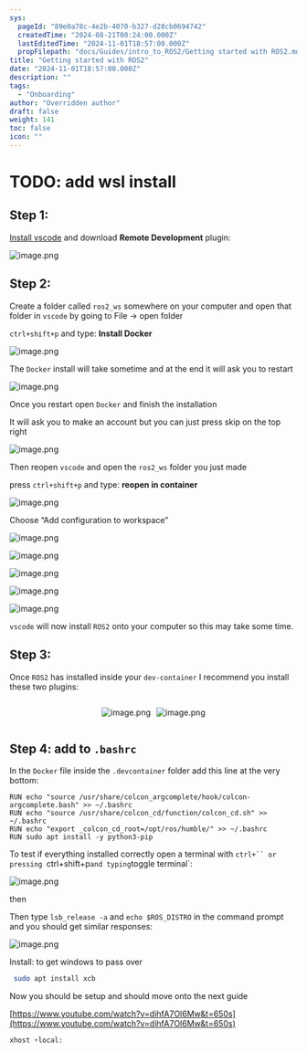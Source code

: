 ```yaml
---
sys:
  pageId: "89e0a78c-4e2b-4070-b327-d28cb0694742"
  createdTime: "2024-08-21T00:24:00.000Z"
  lastEditedTime: "2024-11-01T18:57:00.000Z"
  propFilepath: "docs/Guides/intro_to_ROS2/Getting started with ROS2.md"
title: "Getting started with ROS2"
date: "2024-11-01T18:57:00.000Z"
description: ""
tags:
  - "Onboarding"
author: "Overridden author"
draft: false
weight: 141
toc: false
icon: ""
---
```


# TODO: add wsl install

## Step 1:

[Install vscode](https://code.visualstudio.com/download) and download **Remote Development** plugin:

![image.png](https://prod-files-secure.s3.us-west-2.amazonaws.com/d518164a-d88e-44d1-a4ee-3adb3bd8bce0/efb52993-1881-4a40-b95e-6f020334f022/image.png?X-Amz-Algorithm=AWS4-HMAC-SHA256&X-Amz-Content-Sha256=UNSIGNED-PAYLOAD&X-Amz-Credential=ASIAZI2LB4665GH3GZY6%2F20250417%2Fus-west-2%2Fs3%2Faws4_request&X-Amz-Date=20250417T210747Z&X-Amz-Expires=3600&X-Amz-Security-Token=IQoJb3JpZ2luX2VjEN3%2F%2F%2F%2F%2F%2F%2F%2F%2F%2FwEaCXVzLXdlc3QtMiJHMEUCIHyU1mon%2F8p61QbGWYarOh9tvDuQQX%2B8iTxxw5Gsi1yxAiEAzO3Fkg7wxAzYlUL4beru5cJ4rq6%2BYlvOHws198FhDLMq%2FwMIZhAAGgw2Mzc0MjMxODM4MDUiDFOY1qq3tohwuiDGzyrcA%2BHJVnWNMk7tsTQ9Bq9E%2F1xaRMG%2Fgpdj7jlmBIyAWik3fQW2F8lYNE9dTokWncPK08skNPFaxC3vs2lsFd78aD%2BtBu6VqbANNVQGuTkqI%2FSSrx06E9HyEwUKd7AbOPA2rEN89HUUzTWk4ggG%2BhFp7vSFfOso8BjQU4t7Yji3nOow%2BRf3wQjZbFO1OGoROwp7Efe7cm6OjV42iDH6khM4d7e7Ij8cZEsQixs0cKF1yiZ1qjVqtznSWkIOUq4Jmos8B5ofxLqGDa%2B7Bg%2BCRSzUlEhro%2B7r9ht%2BnWdOYviph1XdJeQvr3vK1BF5tyNpCyVOKQhOtxxcNB1jWfons9SbpROLHpXTjgiqMG4KRM4nc62B4hBNy2J%2Bzp52RXXYSmgYGCC9fDN%2B%2F6Z%2FR%2BXJGJx6k8yBI%2FYMxUOJNtyX2VOZeSEmpGBFTPILKFeH2xyXEdTARx3HJ7DB6fvIMa8letl%2FHgzoQE%2FgPN0qQ2mYhwnSFU4dxdcqqn5dnoQcVoleBrWyZj3mhPJcoyNW%2BcwtwY98CEci7nCLMKpw3xeS6LwiO4OewfyuLJW%2FOLE%2BtH%2FQ5iHjY3Ajiz1fRoOVPESOVMYzI2hqFMqlWDJefyR53a8O%2B%2BM2JOcb4zS0jf9XMCNCMI%2FRhcAGOqUBhZJ0bHL%2B5EzdhXVweG%2BIyfOq%2BJBWNPfhFY8xShKDttfi8DZJ43kAQznnf2HucYiE9nvx5q3cI%2BrfB0zWQkR973zIJsVmLDxS8%2FWnKyV24MqzpxHhIZcSupbntSuz%2BcHrqTanIGcKOVQdl8HZ4uf0smIRl%2Fawb1k1JFD1lXw2iRBykUUIFTNSisuyBsUrny0s9yyyltDtbMIt%2FakySE5Unoil%2Br4%2F&X-Amz-Signature=fafa5a8af145d79657a62a93bef606be39a1380e6cad5ba7bb6b931f26037c82&X-Amz-SignedHeaders=host&x-id=GetObject)

## Step 2:

Create a folder called `ros2_ws` somewhere on your computer and open that folder in `vscode` by going to File → open folder 

`ctrl+shift+p` and type: **Install Docker**

![image.png](https://prod-files-secure.s3.us-west-2.amazonaws.com/d518164a-d88e-44d1-a4ee-3adb3bd8bce0/2269dc0e-1cd5-47ff-bceb-c04ad9b2eab0/image.png?X-Amz-Algorithm=AWS4-HMAC-SHA256&X-Amz-Content-Sha256=UNSIGNED-PAYLOAD&X-Amz-Credential=ASIAZI2LB4665GH3GZY6%2F20250417%2Fus-west-2%2Fs3%2Faws4_request&X-Amz-Date=20250417T210747Z&X-Amz-Expires=3600&X-Amz-Security-Token=IQoJb3JpZ2luX2VjEN3%2F%2F%2F%2F%2F%2F%2F%2F%2F%2FwEaCXVzLXdlc3QtMiJHMEUCIHyU1mon%2F8p61QbGWYarOh9tvDuQQX%2B8iTxxw5Gsi1yxAiEAzO3Fkg7wxAzYlUL4beru5cJ4rq6%2BYlvOHws198FhDLMq%2FwMIZhAAGgw2Mzc0MjMxODM4MDUiDFOY1qq3tohwuiDGzyrcA%2BHJVnWNMk7tsTQ9Bq9E%2F1xaRMG%2Fgpdj7jlmBIyAWik3fQW2F8lYNE9dTokWncPK08skNPFaxC3vs2lsFd78aD%2BtBu6VqbANNVQGuTkqI%2FSSrx06E9HyEwUKd7AbOPA2rEN89HUUzTWk4ggG%2BhFp7vSFfOso8BjQU4t7Yji3nOow%2BRf3wQjZbFO1OGoROwp7Efe7cm6OjV42iDH6khM4d7e7Ij8cZEsQixs0cKF1yiZ1qjVqtznSWkIOUq4Jmos8B5ofxLqGDa%2B7Bg%2BCRSzUlEhro%2B7r9ht%2BnWdOYviph1XdJeQvr3vK1BF5tyNpCyVOKQhOtxxcNB1jWfons9SbpROLHpXTjgiqMG4KRM4nc62B4hBNy2J%2Bzp52RXXYSmgYGCC9fDN%2B%2F6Z%2FR%2BXJGJx6k8yBI%2FYMxUOJNtyX2VOZeSEmpGBFTPILKFeH2xyXEdTARx3HJ7DB6fvIMa8letl%2FHgzoQE%2FgPN0qQ2mYhwnSFU4dxdcqqn5dnoQcVoleBrWyZj3mhPJcoyNW%2BcwtwY98CEci7nCLMKpw3xeS6LwiO4OewfyuLJW%2FOLE%2BtH%2FQ5iHjY3Ajiz1fRoOVPESOVMYzI2hqFMqlWDJefyR53a8O%2B%2BM2JOcb4zS0jf9XMCNCMI%2FRhcAGOqUBhZJ0bHL%2B5EzdhXVweG%2BIyfOq%2BJBWNPfhFY8xShKDttfi8DZJ43kAQznnf2HucYiE9nvx5q3cI%2BrfB0zWQkR973zIJsVmLDxS8%2FWnKyV24MqzpxHhIZcSupbntSuz%2BcHrqTanIGcKOVQdl8HZ4uf0smIRl%2Fawb1k1JFD1lXw2iRBykUUIFTNSisuyBsUrny0s9yyyltDtbMIt%2FakySE5Unoil%2Br4%2F&X-Amz-Signature=e3459903fce259f3f0788a2d41144a19745da6bba6eb0bc54f9b215dd44c5cdc&X-Amz-SignedHeaders=host&x-id=GetObject)

The `Docker` install will take sometime and at the end it will ask you to restart

![image.png](https://prod-files-secure.s3.us-west-2.amazonaws.com/d518164a-d88e-44d1-a4ee-3adb3bd8bce0/ed233f78-be33-4b1f-b89c-9c346c0e961e/image.png?X-Amz-Algorithm=AWS4-HMAC-SHA256&X-Amz-Content-Sha256=UNSIGNED-PAYLOAD&X-Amz-Credential=ASIAZI2LB4665GH3GZY6%2F20250417%2Fus-west-2%2Fs3%2Faws4_request&X-Amz-Date=20250417T210747Z&X-Amz-Expires=3600&X-Amz-Security-Token=IQoJb3JpZ2luX2VjEN3%2F%2F%2F%2F%2F%2F%2F%2F%2F%2FwEaCXVzLXdlc3QtMiJHMEUCIHyU1mon%2F8p61QbGWYarOh9tvDuQQX%2B8iTxxw5Gsi1yxAiEAzO3Fkg7wxAzYlUL4beru5cJ4rq6%2BYlvOHws198FhDLMq%2FwMIZhAAGgw2Mzc0MjMxODM4MDUiDFOY1qq3tohwuiDGzyrcA%2BHJVnWNMk7tsTQ9Bq9E%2F1xaRMG%2Fgpdj7jlmBIyAWik3fQW2F8lYNE9dTokWncPK08skNPFaxC3vs2lsFd78aD%2BtBu6VqbANNVQGuTkqI%2FSSrx06E9HyEwUKd7AbOPA2rEN89HUUzTWk4ggG%2BhFp7vSFfOso8BjQU4t7Yji3nOow%2BRf3wQjZbFO1OGoROwp7Efe7cm6OjV42iDH6khM4d7e7Ij8cZEsQixs0cKF1yiZ1qjVqtznSWkIOUq4Jmos8B5ofxLqGDa%2B7Bg%2BCRSzUlEhro%2B7r9ht%2BnWdOYviph1XdJeQvr3vK1BF5tyNpCyVOKQhOtxxcNB1jWfons9SbpROLHpXTjgiqMG4KRM4nc62B4hBNy2J%2Bzp52RXXYSmgYGCC9fDN%2B%2F6Z%2FR%2BXJGJx6k8yBI%2FYMxUOJNtyX2VOZeSEmpGBFTPILKFeH2xyXEdTARx3HJ7DB6fvIMa8letl%2FHgzoQE%2FgPN0qQ2mYhwnSFU4dxdcqqn5dnoQcVoleBrWyZj3mhPJcoyNW%2BcwtwY98CEci7nCLMKpw3xeS6LwiO4OewfyuLJW%2FOLE%2BtH%2FQ5iHjY3Ajiz1fRoOVPESOVMYzI2hqFMqlWDJefyR53a8O%2B%2BM2JOcb4zS0jf9XMCNCMI%2FRhcAGOqUBhZJ0bHL%2B5EzdhXVweG%2BIyfOq%2BJBWNPfhFY8xShKDttfi8DZJ43kAQznnf2HucYiE9nvx5q3cI%2BrfB0zWQkR973zIJsVmLDxS8%2FWnKyV24MqzpxHhIZcSupbntSuz%2BcHrqTanIGcKOVQdl8HZ4uf0smIRl%2Fawb1k1JFD1lXw2iRBykUUIFTNSisuyBsUrny0s9yyyltDtbMIt%2FakySE5Unoil%2Br4%2F&X-Amz-Signature=b53c637947d0f2300a48a7fcefdb66b92df5227528662b1f9ac87ed5d2df610a&X-Amz-SignedHeaders=host&x-id=GetObject)

Once you restart open `Docker` and finish the installation

It will ask you to make an account but you can just press skip on the top right

![image.png](https://prod-files-secure.s3.us-west-2.amazonaws.com/d518164a-d88e-44d1-a4ee-3adb3bd8bce0/21010ad9-1659-4fd9-9f59-9932a09b2a3d/image.png?X-Amz-Algorithm=AWS4-HMAC-SHA256&X-Amz-Content-Sha256=UNSIGNED-PAYLOAD&X-Amz-Credential=ASIAZI2LB4665GH3GZY6%2F20250417%2Fus-west-2%2Fs3%2Faws4_request&X-Amz-Date=20250417T210747Z&X-Amz-Expires=3600&X-Amz-Security-Token=IQoJb3JpZ2luX2VjEN3%2F%2F%2F%2F%2F%2F%2F%2F%2F%2FwEaCXVzLXdlc3QtMiJHMEUCIHyU1mon%2F8p61QbGWYarOh9tvDuQQX%2B8iTxxw5Gsi1yxAiEAzO3Fkg7wxAzYlUL4beru5cJ4rq6%2BYlvOHws198FhDLMq%2FwMIZhAAGgw2Mzc0MjMxODM4MDUiDFOY1qq3tohwuiDGzyrcA%2BHJVnWNMk7tsTQ9Bq9E%2F1xaRMG%2Fgpdj7jlmBIyAWik3fQW2F8lYNE9dTokWncPK08skNPFaxC3vs2lsFd78aD%2BtBu6VqbANNVQGuTkqI%2FSSrx06E9HyEwUKd7AbOPA2rEN89HUUzTWk4ggG%2BhFp7vSFfOso8BjQU4t7Yji3nOow%2BRf3wQjZbFO1OGoROwp7Efe7cm6OjV42iDH6khM4d7e7Ij8cZEsQixs0cKF1yiZ1qjVqtznSWkIOUq4Jmos8B5ofxLqGDa%2B7Bg%2BCRSzUlEhro%2B7r9ht%2BnWdOYviph1XdJeQvr3vK1BF5tyNpCyVOKQhOtxxcNB1jWfons9SbpROLHpXTjgiqMG4KRM4nc62B4hBNy2J%2Bzp52RXXYSmgYGCC9fDN%2B%2F6Z%2FR%2BXJGJx6k8yBI%2FYMxUOJNtyX2VOZeSEmpGBFTPILKFeH2xyXEdTARx3HJ7DB6fvIMa8letl%2FHgzoQE%2FgPN0qQ2mYhwnSFU4dxdcqqn5dnoQcVoleBrWyZj3mhPJcoyNW%2BcwtwY98CEci7nCLMKpw3xeS6LwiO4OewfyuLJW%2FOLE%2BtH%2FQ5iHjY3Ajiz1fRoOVPESOVMYzI2hqFMqlWDJefyR53a8O%2B%2BM2JOcb4zS0jf9XMCNCMI%2FRhcAGOqUBhZJ0bHL%2B5EzdhXVweG%2BIyfOq%2BJBWNPfhFY8xShKDttfi8DZJ43kAQznnf2HucYiE9nvx5q3cI%2BrfB0zWQkR973zIJsVmLDxS8%2FWnKyV24MqzpxHhIZcSupbntSuz%2BcHrqTanIGcKOVQdl8HZ4uf0smIRl%2Fawb1k1JFD1lXw2iRBykUUIFTNSisuyBsUrny0s9yyyltDtbMIt%2FakySE5Unoil%2Br4%2F&X-Amz-Signature=d894e765bed0b904c67618a21007eda90ee36c7d35f90d3e40069d845d40ef5f&X-Amz-SignedHeaders=host&x-id=GetObject)

Then reopen `vscode` and open the `ros2_ws` folder you just made

press `ctrl+shift+p` and type: **reopen in container**

![image.png](https://prod-files-secure.s3.us-west-2.amazonaws.com/d518164a-d88e-44d1-a4ee-3adb3bd8bce0/4e93b8c2-41ad-488c-8095-c74205196118/image.png?X-Amz-Algorithm=AWS4-HMAC-SHA256&X-Amz-Content-Sha256=UNSIGNED-PAYLOAD&X-Amz-Credential=ASIAZI2LB4665GH3GZY6%2F20250417%2Fus-west-2%2Fs3%2Faws4_request&X-Amz-Date=20250417T210747Z&X-Amz-Expires=3600&X-Amz-Security-Token=IQoJb3JpZ2luX2VjEN3%2F%2F%2F%2F%2F%2F%2F%2F%2F%2FwEaCXVzLXdlc3QtMiJHMEUCIHyU1mon%2F8p61QbGWYarOh9tvDuQQX%2B8iTxxw5Gsi1yxAiEAzO3Fkg7wxAzYlUL4beru5cJ4rq6%2BYlvOHws198FhDLMq%2FwMIZhAAGgw2Mzc0MjMxODM4MDUiDFOY1qq3tohwuiDGzyrcA%2BHJVnWNMk7tsTQ9Bq9E%2F1xaRMG%2Fgpdj7jlmBIyAWik3fQW2F8lYNE9dTokWncPK08skNPFaxC3vs2lsFd78aD%2BtBu6VqbANNVQGuTkqI%2FSSrx06E9HyEwUKd7AbOPA2rEN89HUUzTWk4ggG%2BhFp7vSFfOso8BjQU4t7Yji3nOow%2BRf3wQjZbFO1OGoROwp7Efe7cm6OjV42iDH6khM4d7e7Ij8cZEsQixs0cKF1yiZ1qjVqtznSWkIOUq4Jmos8B5ofxLqGDa%2B7Bg%2BCRSzUlEhro%2B7r9ht%2BnWdOYviph1XdJeQvr3vK1BF5tyNpCyVOKQhOtxxcNB1jWfons9SbpROLHpXTjgiqMG4KRM4nc62B4hBNy2J%2Bzp52RXXYSmgYGCC9fDN%2B%2F6Z%2FR%2BXJGJx6k8yBI%2FYMxUOJNtyX2VOZeSEmpGBFTPILKFeH2xyXEdTARx3HJ7DB6fvIMa8letl%2FHgzoQE%2FgPN0qQ2mYhwnSFU4dxdcqqn5dnoQcVoleBrWyZj3mhPJcoyNW%2BcwtwY98CEci7nCLMKpw3xeS6LwiO4OewfyuLJW%2FOLE%2BtH%2FQ5iHjY3Ajiz1fRoOVPESOVMYzI2hqFMqlWDJefyR53a8O%2B%2BM2JOcb4zS0jf9XMCNCMI%2FRhcAGOqUBhZJ0bHL%2B5EzdhXVweG%2BIyfOq%2BJBWNPfhFY8xShKDttfi8DZJ43kAQznnf2HucYiE9nvx5q3cI%2BrfB0zWQkR973zIJsVmLDxS8%2FWnKyV24MqzpxHhIZcSupbntSuz%2BcHrqTanIGcKOVQdl8HZ4uf0smIRl%2Fawb1k1JFD1lXw2iRBykUUIFTNSisuyBsUrny0s9yyyltDtbMIt%2FakySE5Unoil%2Br4%2F&X-Amz-Signature=3054ddf96df9bc0ae7baa67545b02cb2da20f53e92865ea63e02557cd7d0100f&X-Amz-SignedHeaders=host&x-id=GetObject)

Choose “Add configuration to workspace”

![image.png](https://prod-files-secure.s3.us-west-2.amazonaws.com/d518164a-d88e-44d1-a4ee-3adb3bd8bce0/9560b282-5060-4989-ba37-97e7b2c22476/image.png?X-Amz-Algorithm=AWS4-HMAC-SHA256&X-Amz-Content-Sha256=UNSIGNED-PAYLOAD&X-Amz-Credential=ASIAZI2LB4665GH3GZY6%2F20250417%2Fus-west-2%2Fs3%2Faws4_request&X-Amz-Date=20250417T210747Z&X-Amz-Expires=3600&X-Amz-Security-Token=IQoJb3JpZ2luX2VjEN3%2F%2F%2F%2F%2F%2F%2F%2F%2F%2FwEaCXVzLXdlc3QtMiJHMEUCIHyU1mon%2F8p61QbGWYarOh9tvDuQQX%2B8iTxxw5Gsi1yxAiEAzO3Fkg7wxAzYlUL4beru5cJ4rq6%2BYlvOHws198FhDLMq%2FwMIZhAAGgw2Mzc0MjMxODM4MDUiDFOY1qq3tohwuiDGzyrcA%2BHJVnWNMk7tsTQ9Bq9E%2F1xaRMG%2Fgpdj7jlmBIyAWik3fQW2F8lYNE9dTokWncPK08skNPFaxC3vs2lsFd78aD%2BtBu6VqbANNVQGuTkqI%2FSSrx06E9HyEwUKd7AbOPA2rEN89HUUzTWk4ggG%2BhFp7vSFfOso8BjQU4t7Yji3nOow%2BRf3wQjZbFO1OGoROwp7Efe7cm6OjV42iDH6khM4d7e7Ij8cZEsQixs0cKF1yiZ1qjVqtznSWkIOUq4Jmos8B5ofxLqGDa%2B7Bg%2BCRSzUlEhro%2B7r9ht%2BnWdOYviph1XdJeQvr3vK1BF5tyNpCyVOKQhOtxxcNB1jWfons9SbpROLHpXTjgiqMG4KRM4nc62B4hBNy2J%2Bzp52RXXYSmgYGCC9fDN%2B%2F6Z%2FR%2BXJGJx6k8yBI%2FYMxUOJNtyX2VOZeSEmpGBFTPILKFeH2xyXEdTARx3HJ7DB6fvIMa8letl%2FHgzoQE%2FgPN0qQ2mYhwnSFU4dxdcqqn5dnoQcVoleBrWyZj3mhPJcoyNW%2BcwtwY98CEci7nCLMKpw3xeS6LwiO4OewfyuLJW%2FOLE%2BtH%2FQ5iHjY3Ajiz1fRoOVPESOVMYzI2hqFMqlWDJefyR53a8O%2B%2BM2JOcb4zS0jf9XMCNCMI%2FRhcAGOqUBhZJ0bHL%2B5EzdhXVweG%2BIyfOq%2BJBWNPfhFY8xShKDttfi8DZJ43kAQznnf2HucYiE9nvx5q3cI%2BrfB0zWQkR973zIJsVmLDxS8%2FWnKyV24MqzpxHhIZcSupbntSuz%2BcHrqTanIGcKOVQdl8HZ4uf0smIRl%2Fawb1k1JFD1lXw2iRBykUUIFTNSisuyBsUrny0s9yyyltDtbMIt%2FakySE5Unoil%2Br4%2F&X-Amz-Signature=31f0be062583be17a39df630525008e998390cff2cfce870baefa11d7fcfca45&X-Amz-SignedHeaders=host&x-id=GetObject)

![image.png](https://prod-files-secure.s3.us-west-2.amazonaws.com/d518164a-d88e-44d1-a4ee-3adb3bd8bce0/2ee63f81-886b-48e8-a553-dc6e5eac99e4/image.png?X-Amz-Algorithm=AWS4-HMAC-SHA256&X-Amz-Content-Sha256=UNSIGNED-PAYLOAD&X-Amz-Credential=ASIAZI2LB4665GH3GZY6%2F20250417%2Fus-west-2%2Fs3%2Faws4_request&X-Amz-Date=20250417T210747Z&X-Amz-Expires=3600&X-Amz-Security-Token=IQoJb3JpZ2luX2VjEN3%2F%2F%2F%2F%2F%2F%2F%2F%2F%2FwEaCXVzLXdlc3QtMiJHMEUCIHyU1mon%2F8p61QbGWYarOh9tvDuQQX%2B8iTxxw5Gsi1yxAiEAzO3Fkg7wxAzYlUL4beru5cJ4rq6%2BYlvOHws198FhDLMq%2FwMIZhAAGgw2Mzc0MjMxODM4MDUiDFOY1qq3tohwuiDGzyrcA%2BHJVnWNMk7tsTQ9Bq9E%2F1xaRMG%2Fgpdj7jlmBIyAWik3fQW2F8lYNE9dTokWncPK08skNPFaxC3vs2lsFd78aD%2BtBu6VqbANNVQGuTkqI%2FSSrx06E9HyEwUKd7AbOPA2rEN89HUUzTWk4ggG%2BhFp7vSFfOso8BjQU4t7Yji3nOow%2BRf3wQjZbFO1OGoROwp7Efe7cm6OjV42iDH6khM4d7e7Ij8cZEsQixs0cKF1yiZ1qjVqtznSWkIOUq4Jmos8B5ofxLqGDa%2B7Bg%2BCRSzUlEhro%2B7r9ht%2BnWdOYviph1XdJeQvr3vK1BF5tyNpCyVOKQhOtxxcNB1jWfons9SbpROLHpXTjgiqMG4KRM4nc62B4hBNy2J%2Bzp52RXXYSmgYGCC9fDN%2B%2F6Z%2FR%2BXJGJx6k8yBI%2FYMxUOJNtyX2VOZeSEmpGBFTPILKFeH2xyXEdTARx3HJ7DB6fvIMa8letl%2FHgzoQE%2FgPN0qQ2mYhwnSFU4dxdcqqn5dnoQcVoleBrWyZj3mhPJcoyNW%2BcwtwY98CEci7nCLMKpw3xeS6LwiO4OewfyuLJW%2FOLE%2BtH%2FQ5iHjY3Ajiz1fRoOVPESOVMYzI2hqFMqlWDJefyR53a8O%2B%2BM2JOcb4zS0jf9XMCNCMI%2FRhcAGOqUBhZJ0bHL%2B5EzdhXVweG%2BIyfOq%2BJBWNPfhFY8xShKDttfi8DZJ43kAQznnf2HucYiE9nvx5q3cI%2BrfB0zWQkR973zIJsVmLDxS8%2FWnKyV24MqzpxHhIZcSupbntSuz%2BcHrqTanIGcKOVQdl8HZ4uf0smIRl%2Fawb1k1JFD1lXw2iRBykUUIFTNSisuyBsUrny0s9yyyltDtbMIt%2FakySE5Unoil%2Br4%2F&X-Amz-Signature=a6f32fd5d9416cf6250715a18381edd3b6f4235ad8ff790c180f15eddc52936b&X-Amz-SignedHeaders=host&x-id=GetObject)

![image.png](https://prod-files-secure.s3.us-west-2.amazonaws.com/d518164a-d88e-44d1-a4ee-3adb3bd8bce0/ae1580b2-b048-407e-aed9-b584224a7a04/image.png?X-Amz-Algorithm=AWS4-HMAC-SHA256&X-Amz-Content-Sha256=UNSIGNED-PAYLOAD&X-Amz-Credential=ASIAZI2LB4665GH3GZY6%2F20250417%2Fus-west-2%2Fs3%2Faws4_request&X-Amz-Date=20250417T210747Z&X-Amz-Expires=3600&X-Amz-Security-Token=IQoJb3JpZ2luX2VjEN3%2F%2F%2F%2F%2F%2F%2F%2F%2F%2FwEaCXVzLXdlc3QtMiJHMEUCIHyU1mon%2F8p61QbGWYarOh9tvDuQQX%2B8iTxxw5Gsi1yxAiEAzO3Fkg7wxAzYlUL4beru5cJ4rq6%2BYlvOHws198FhDLMq%2FwMIZhAAGgw2Mzc0MjMxODM4MDUiDFOY1qq3tohwuiDGzyrcA%2BHJVnWNMk7tsTQ9Bq9E%2F1xaRMG%2Fgpdj7jlmBIyAWik3fQW2F8lYNE9dTokWncPK08skNPFaxC3vs2lsFd78aD%2BtBu6VqbANNVQGuTkqI%2FSSrx06E9HyEwUKd7AbOPA2rEN89HUUzTWk4ggG%2BhFp7vSFfOso8BjQU4t7Yji3nOow%2BRf3wQjZbFO1OGoROwp7Efe7cm6OjV42iDH6khM4d7e7Ij8cZEsQixs0cKF1yiZ1qjVqtznSWkIOUq4Jmos8B5ofxLqGDa%2B7Bg%2BCRSzUlEhro%2B7r9ht%2BnWdOYviph1XdJeQvr3vK1BF5tyNpCyVOKQhOtxxcNB1jWfons9SbpROLHpXTjgiqMG4KRM4nc62B4hBNy2J%2Bzp52RXXYSmgYGCC9fDN%2B%2F6Z%2FR%2BXJGJx6k8yBI%2FYMxUOJNtyX2VOZeSEmpGBFTPILKFeH2xyXEdTARx3HJ7DB6fvIMa8letl%2FHgzoQE%2FgPN0qQ2mYhwnSFU4dxdcqqn5dnoQcVoleBrWyZj3mhPJcoyNW%2BcwtwY98CEci7nCLMKpw3xeS6LwiO4OewfyuLJW%2FOLE%2BtH%2FQ5iHjY3Ajiz1fRoOVPESOVMYzI2hqFMqlWDJefyR53a8O%2B%2BM2JOcb4zS0jf9XMCNCMI%2FRhcAGOqUBhZJ0bHL%2B5EzdhXVweG%2BIyfOq%2BJBWNPfhFY8xShKDttfi8DZJ43kAQznnf2HucYiE9nvx5q3cI%2BrfB0zWQkR973zIJsVmLDxS8%2FWnKyV24MqzpxHhIZcSupbntSuz%2BcHrqTanIGcKOVQdl8HZ4uf0smIRl%2Fawb1k1JFD1lXw2iRBykUUIFTNSisuyBsUrny0s9yyyltDtbMIt%2FakySE5Unoil%2Br4%2F&X-Amz-Signature=c76c0bbbce723f25ffc8506934c70bde9e2a26e3af2002d7733301f144b672b8&X-Amz-SignedHeaders=host&x-id=GetObject)

![image.png](https://prod-files-secure.s3.us-west-2.amazonaws.com/d518164a-d88e-44d1-a4ee-3adb3bd8bce0/53255b28-f75e-430f-b9e3-c0ac8577e42b/image.png?X-Amz-Algorithm=AWS4-HMAC-SHA256&X-Amz-Content-Sha256=UNSIGNED-PAYLOAD&X-Amz-Credential=ASIAZI2LB4665GH3GZY6%2F20250417%2Fus-west-2%2Fs3%2Faws4_request&X-Amz-Date=20250417T210747Z&X-Amz-Expires=3600&X-Amz-Security-Token=IQoJb3JpZ2luX2VjEN3%2F%2F%2F%2F%2F%2F%2F%2F%2F%2FwEaCXVzLXdlc3QtMiJHMEUCIHyU1mon%2F8p61QbGWYarOh9tvDuQQX%2B8iTxxw5Gsi1yxAiEAzO3Fkg7wxAzYlUL4beru5cJ4rq6%2BYlvOHws198FhDLMq%2FwMIZhAAGgw2Mzc0MjMxODM4MDUiDFOY1qq3tohwuiDGzyrcA%2BHJVnWNMk7tsTQ9Bq9E%2F1xaRMG%2Fgpdj7jlmBIyAWik3fQW2F8lYNE9dTokWncPK08skNPFaxC3vs2lsFd78aD%2BtBu6VqbANNVQGuTkqI%2FSSrx06E9HyEwUKd7AbOPA2rEN89HUUzTWk4ggG%2BhFp7vSFfOso8BjQU4t7Yji3nOow%2BRf3wQjZbFO1OGoROwp7Efe7cm6OjV42iDH6khM4d7e7Ij8cZEsQixs0cKF1yiZ1qjVqtznSWkIOUq4Jmos8B5ofxLqGDa%2B7Bg%2BCRSzUlEhro%2B7r9ht%2BnWdOYviph1XdJeQvr3vK1BF5tyNpCyVOKQhOtxxcNB1jWfons9SbpROLHpXTjgiqMG4KRM4nc62B4hBNy2J%2Bzp52RXXYSmgYGCC9fDN%2B%2F6Z%2FR%2BXJGJx6k8yBI%2FYMxUOJNtyX2VOZeSEmpGBFTPILKFeH2xyXEdTARx3HJ7DB6fvIMa8letl%2FHgzoQE%2FgPN0qQ2mYhwnSFU4dxdcqqn5dnoQcVoleBrWyZj3mhPJcoyNW%2BcwtwY98CEci7nCLMKpw3xeS6LwiO4OewfyuLJW%2FOLE%2BtH%2FQ5iHjY3Ajiz1fRoOVPESOVMYzI2hqFMqlWDJefyR53a8O%2B%2BM2JOcb4zS0jf9XMCNCMI%2FRhcAGOqUBhZJ0bHL%2B5EzdhXVweG%2BIyfOq%2BJBWNPfhFY8xShKDttfi8DZJ43kAQznnf2HucYiE9nvx5q3cI%2BrfB0zWQkR973zIJsVmLDxS8%2FWnKyV24MqzpxHhIZcSupbntSuz%2BcHrqTanIGcKOVQdl8HZ4uf0smIRl%2Fawb1k1JFD1lXw2iRBykUUIFTNSisuyBsUrny0s9yyyltDtbMIt%2FakySE5Unoil%2Br4%2F&X-Amz-Signature=0e46d0154c8e01e1fc62f48b314ad36f006233f6bf953252c9cca6dcef33f20a&X-Amz-SignedHeaders=host&x-id=GetObject)

![image.png](https://prod-files-secure.s3.us-west-2.amazonaws.com/d518164a-d88e-44d1-a4ee-3adb3bd8bce0/7c562767-5af9-4ffb-97d1-327bcdf4ee00/image.png?X-Amz-Algorithm=AWS4-HMAC-SHA256&X-Amz-Content-Sha256=UNSIGNED-PAYLOAD&X-Amz-Credential=ASIAZI2LB4665GH3GZY6%2F20250417%2Fus-west-2%2Fs3%2Faws4_request&X-Amz-Date=20250417T210747Z&X-Amz-Expires=3600&X-Amz-Security-Token=IQoJb3JpZ2luX2VjEN3%2F%2F%2F%2F%2F%2F%2F%2F%2F%2FwEaCXVzLXdlc3QtMiJHMEUCIHyU1mon%2F8p61QbGWYarOh9tvDuQQX%2B8iTxxw5Gsi1yxAiEAzO3Fkg7wxAzYlUL4beru5cJ4rq6%2BYlvOHws198FhDLMq%2FwMIZhAAGgw2Mzc0MjMxODM4MDUiDFOY1qq3tohwuiDGzyrcA%2BHJVnWNMk7tsTQ9Bq9E%2F1xaRMG%2Fgpdj7jlmBIyAWik3fQW2F8lYNE9dTokWncPK08skNPFaxC3vs2lsFd78aD%2BtBu6VqbANNVQGuTkqI%2FSSrx06E9HyEwUKd7AbOPA2rEN89HUUzTWk4ggG%2BhFp7vSFfOso8BjQU4t7Yji3nOow%2BRf3wQjZbFO1OGoROwp7Efe7cm6OjV42iDH6khM4d7e7Ij8cZEsQixs0cKF1yiZ1qjVqtznSWkIOUq4Jmos8B5ofxLqGDa%2B7Bg%2BCRSzUlEhro%2B7r9ht%2BnWdOYviph1XdJeQvr3vK1BF5tyNpCyVOKQhOtxxcNB1jWfons9SbpROLHpXTjgiqMG4KRM4nc62B4hBNy2J%2Bzp52RXXYSmgYGCC9fDN%2B%2F6Z%2FR%2BXJGJx6k8yBI%2FYMxUOJNtyX2VOZeSEmpGBFTPILKFeH2xyXEdTARx3HJ7DB6fvIMa8letl%2FHgzoQE%2FgPN0qQ2mYhwnSFU4dxdcqqn5dnoQcVoleBrWyZj3mhPJcoyNW%2BcwtwY98CEci7nCLMKpw3xeS6LwiO4OewfyuLJW%2FOLE%2BtH%2FQ5iHjY3Ajiz1fRoOVPESOVMYzI2hqFMqlWDJefyR53a8O%2B%2BM2JOcb4zS0jf9XMCNCMI%2FRhcAGOqUBhZJ0bHL%2B5EzdhXVweG%2BIyfOq%2BJBWNPfhFY8xShKDttfi8DZJ43kAQznnf2HucYiE9nvx5q3cI%2BrfB0zWQkR973zIJsVmLDxS8%2FWnKyV24MqzpxHhIZcSupbntSuz%2BcHrqTanIGcKOVQdl8HZ4uf0smIRl%2Fawb1k1JFD1lXw2iRBykUUIFTNSisuyBsUrny0s9yyyltDtbMIt%2FakySE5Unoil%2Br4%2F&X-Amz-Signature=13ae503bd0a788d97b3095069cbb9054a1a7f13a4a236f47b0c9032e140b7062&X-Amz-SignedHeaders=host&x-id=GetObject)

`vscode` will now install `ROS2` onto your computer so this may take some time.

## Step 3:

Once `ROS2` has installed inside your `dev-container` I recommend you install these two plugins:

<div style="display: flex;flex-direction: row; column-gap:10px; max-width: 630px;justify-content: center;">
<div>

![image.png](https://prod-files-secure.s3.us-west-2.amazonaws.com/d518164a-d88e-44d1-a4ee-3adb3bd8bce0/3fc3d550-5a54-4ba1-ba6b-faa01cdb7369/image.png?X-Amz-Algorithm=AWS4-HMAC-SHA256&X-Amz-Content-Sha256=UNSIGNED-PAYLOAD&X-Amz-Credential=ASIAZI2LB466UYXO4ZQM%2F20250417%2Fus-west-2%2Fs3%2Faws4_request&X-Amz-Date=20250417T210752Z&X-Amz-Expires=3600&X-Amz-Security-Token=IQoJb3JpZ2luX2VjEN3%2F%2F%2F%2F%2F%2F%2F%2F%2F%2FwEaCXVzLXdlc3QtMiJGMEQCIGN4VJN2EGbsAN%2FMDUeZUDwjzTNwx%2FuBwx7eqOVyB7fEAiAeoSTFYwjDkaLlO5%2BhgbgYYHpiOeyWjn%2FVF5wxGClOjyr%2FAwhmEAAaDDYzNzQyMzE4MzgwNSIM1Tzy97dXVIVdTmWQKtwD69oWe2akNUxUTi%2FT4DtmCNT4QCiciMRJqB7p183Rd0dYs9SOs3i6cHi66N4Ji0hsmk1%2BXu88Nhk5mVLi9kF7yF%2BM7wDu25%2Fu4ST5C56TZKQPG1U%2BNy7Nfzki2i4kNMiNHGrlxpkF1QpfsG3rBFv4lgesU96CyIviotuehwFLwjWi4DbLD6qpRC%2FnI%2BYUszxN0dE4qGGMmcHi%2F7Rg9VTOHPieJ%2Bif1jFh3mk06eSVyavOa2NB6y9hre2M%2FBc1MBeQ9sMklI9IOhi3DDa6BGWpEGU611lREin0CCOlq1C3WcjXjZhrXBysP2c7Ve2r6KbLde%2BEg9vcDw4IT%2Ffp5QST70GDLuAnwMOALqjazmBl7rnGU%2BX%2F4YeIygJPhQ4T75b79N7BDZdlNWr5LNhQjrYXyX%2BM3COxQHgyxd7xij06gfdVUExEtblwZhp1YXMUhPjauG83LZUCHgJjpfiAkpdsmTrBujCGPmBUJflTex6F1nCVLKyJisa7L75of8FZcsmGF164EL1MJ2iS3vIHcWnfJyUPq2796tVotrIWPhz1LuVY7p1CsMZxSEEu4W6lAkc35FETfg5WptiJ5tZaIoTYahmGhGwY34OJoDxkkrrX%2FRHkQWNG7zVFtDjxKK0w%2B9CFwAY6pgG6%2F3sH%2BSjXFUaC1AROpGVAKMiSswwIwn9%2BIsNyH6QyHOu54XBQ5TolvxMvJZUkv%2BNAsxZ4YxaNARPZ0zGAqNq5LTIHm%2BVd7wMCyWBp0IN984o1M098XQ98o9n6kxy6jDBEPuaneE39i6mFLTV3MNRIElndaYqI6lC6hCH9AMwncXHKEK4OgHuODqLx6futO1jBJZDsYTKRFS%2BO6QkQDI35O6G0JwLt&X-Amz-Signature=062bdbf3779cc31ff5c3951d7efe5c13ef0d3f00ebc7a0249257c776131e0703&X-Amz-SignedHeaders=host&x-id=GetObject)

</div>
<div>

![image.png](https://prod-files-secure.s3.us-west-2.amazonaws.com/d518164a-d88e-44d1-a4ee-3adb3bd8bce0/d994cc66-13c2-4093-a5a3-f84cf4601a82/image.png?X-Amz-Algorithm=AWS4-HMAC-SHA256&X-Amz-Content-Sha256=UNSIGNED-PAYLOAD&X-Amz-Credential=ASIAZI2LB466YHT3KY6X%2F20250417%2Fus-west-2%2Fs3%2Faws4_request&X-Amz-Date=20250417T210753Z&X-Amz-Expires=3600&X-Amz-Security-Token=IQoJb3JpZ2luX2VjEN3%2F%2F%2F%2F%2F%2F%2F%2F%2F%2FwEaCXVzLXdlc3QtMiJIMEYCIQDNbziY8qI9wxZXCnYbUBrBM5kBZS80bNRB%2Fv2AT6KgnQIhAJBV%2BaPo5Npc4BK41%2BPNpiKlzGUdOQbYjJuyxJp1UY8GKv8DCGYQABoMNjM3NDIzMTgzODA1Igw%2BR4YnWyEkbNUd6dwq3AMS3AQmjSP2S1gxGLFywhfzaQu9hP3xCr57FR6kSlOytZ9n0YU06jRebZPC5BrqlRKKCr0AHNFPOK17BF5mwrxBAl139WQV1aiJvJSEb0nUr9g3jsBpqAFeus8%2FURqx0wIpKiDM%2FYFPC3CR0p9sfVeahQdibfULfsNvYpD4lzkY0po5DelUSfvBT6QicZUayX4%2BvDMD%2F17a2DKoSwzG4ZXSF4DXjVuNeL0obP7h6OBiNCCzu0UEjQs6qGCx71n%2BIYzPtO54hkT6%2BHD4wUPLZSgSVUhmIpdfwzq%2Fz6h4ulgsmDomz19eGxoLbTRtGsJohew28Ribc%2FiU2dDRS9xAkvd9bVXgyqTjx8R0iCLtYmOEbQONAWyK4l6LfhaEWaAnoaUsWw5DYEEC964nFTKh7oMOe4fvLhwQpRKCB0DIT68D1ckqqYUao1QLCtS9AqzTtj0teJc1dghqeVN61K%2BjbSiybxrI%2F3D8Mdel0sfrAjUP4aQm0B8w22qxLCXy2QISakVG07BRWWu0pYX2dmAjd%2BTtxZ4TZ5avDcDRCmrzqY5FsJ%2Fu0HmexND6I1xda5yOQOoEAo1vPrF%2BzMhta7Gb4uksZxlTIMCDBuJ2hS2GVxlycc3v%2F5hXhUUCy9BtkTD70IXABjqkAZWchPzXhkrDnoC2rCB%2FqtZRoa%2FaPQeGC%2Bm6%2FxMGksoIC%2FwCiRj%2Fb0nJl8JZhiraJGR14fNaqsUHLNcBlkjygNf76AD2o4jWx7xXuhz1E2h%2FZXq7KlpFGaNnd%2BeVTrzqEs0RRv9FJKI56N1rO3liHO6SLE9YQKsCRZ3V4KtS1oetzO0vIxyZLcIL6Ui%2BOW8HEPrh5d%2BZQJy%2BwBgHEVtQpJoOgf6j&X-Amz-Signature=0c0699d97229cb89386da8fbbc076696bb0a3b532d91f7b1097980837f45b846&X-Amz-SignedHeaders=host&x-id=GetObject)

</div>
</div>

## Step 4: add to `.bashrc`

In the `Docker` file inside the `.devcontainer` folder add this line at the very bottom: 

```docker
RUN echo "source /usr/share/colcon_argcomplete/hook/colcon-argcomplete.bash" >> ~/.bashrc
RUN echo "source /usr/share/colcon_cd/function/colcon_cd.sh" >> ~/.bashrc
RUN echo "export _colcon_cd_root=/opt/ros/humble/" >> ~/.bashrc
RUN sudo apt install -y python3-pip 
```

To test if everything installed correctly open a terminal with `ctrl+`` or pressing `ctrl+shift+p` and typing `toggle terminal`:

![image.png](https://prod-files-secure.s3.us-west-2.amazonaws.com/d518164a-d88e-44d1-a4ee-3adb3bd8bce0/6a4943d8-b04e-4c02-9a58-775f3384d1a5/image.png?X-Amz-Algorithm=AWS4-HMAC-SHA256&X-Amz-Content-Sha256=UNSIGNED-PAYLOAD&X-Amz-Credential=ASIAZI2LB4665GH3GZY6%2F20250417%2Fus-west-2%2Fs3%2Faws4_request&X-Amz-Date=20250417T210747Z&X-Amz-Expires=3600&X-Amz-Security-Token=IQoJb3JpZ2luX2VjEN3%2F%2F%2F%2F%2F%2F%2F%2F%2F%2FwEaCXVzLXdlc3QtMiJHMEUCIHyU1mon%2F8p61QbGWYarOh9tvDuQQX%2B8iTxxw5Gsi1yxAiEAzO3Fkg7wxAzYlUL4beru5cJ4rq6%2BYlvOHws198FhDLMq%2FwMIZhAAGgw2Mzc0MjMxODM4MDUiDFOY1qq3tohwuiDGzyrcA%2BHJVnWNMk7tsTQ9Bq9E%2F1xaRMG%2Fgpdj7jlmBIyAWik3fQW2F8lYNE9dTokWncPK08skNPFaxC3vs2lsFd78aD%2BtBu6VqbANNVQGuTkqI%2FSSrx06E9HyEwUKd7AbOPA2rEN89HUUzTWk4ggG%2BhFp7vSFfOso8BjQU4t7Yji3nOow%2BRf3wQjZbFO1OGoROwp7Efe7cm6OjV42iDH6khM4d7e7Ij8cZEsQixs0cKF1yiZ1qjVqtznSWkIOUq4Jmos8B5ofxLqGDa%2B7Bg%2BCRSzUlEhro%2B7r9ht%2BnWdOYviph1XdJeQvr3vK1BF5tyNpCyVOKQhOtxxcNB1jWfons9SbpROLHpXTjgiqMG4KRM4nc62B4hBNy2J%2Bzp52RXXYSmgYGCC9fDN%2B%2F6Z%2FR%2BXJGJx6k8yBI%2FYMxUOJNtyX2VOZeSEmpGBFTPILKFeH2xyXEdTARx3HJ7DB6fvIMa8letl%2FHgzoQE%2FgPN0qQ2mYhwnSFU4dxdcqqn5dnoQcVoleBrWyZj3mhPJcoyNW%2BcwtwY98CEci7nCLMKpw3xeS6LwiO4OewfyuLJW%2FOLE%2BtH%2FQ5iHjY3Ajiz1fRoOVPESOVMYzI2hqFMqlWDJefyR53a8O%2B%2BM2JOcb4zS0jf9XMCNCMI%2FRhcAGOqUBhZJ0bHL%2B5EzdhXVweG%2BIyfOq%2BJBWNPfhFY8xShKDttfi8DZJ43kAQznnf2HucYiE9nvx5q3cI%2BrfB0zWQkR973zIJsVmLDxS8%2FWnKyV24MqzpxHhIZcSupbntSuz%2BcHrqTanIGcKOVQdl8HZ4uf0smIRl%2Fawb1k1JFD1lXw2iRBykUUIFTNSisuyBsUrny0s9yyyltDtbMIt%2FakySE5Unoil%2Br4%2F&X-Amz-Signature=e66877a403740dcb40bdfbedfb6b362b3aacb46d5ff3e7d37999d5290d6ccd05&X-Amz-SignedHeaders=host&x-id=GetObject)

then 

Then type `lsb_release -a` and `echo $ROS_DISTRO` in the command prompt and you should get similar responses:

![image.png](https://prod-files-secure.s3.us-west-2.amazonaws.com/d518164a-d88e-44d1-a4ee-3adb3bd8bce0/3e635dec-a805-4e85-8b9e-d000e5b71a4e/image.png?X-Amz-Algorithm=AWS4-HMAC-SHA256&X-Amz-Content-Sha256=UNSIGNED-PAYLOAD&X-Amz-Credential=ASIAZI2LB4665GH3GZY6%2F20250417%2Fus-west-2%2Fs3%2Faws4_request&X-Amz-Date=20250417T210747Z&X-Amz-Expires=3600&X-Amz-Security-Token=IQoJb3JpZ2luX2VjEN3%2F%2F%2F%2F%2F%2F%2F%2F%2F%2FwEaCXVzLXdlc3QtMiJHMEUCIHyU1mon%2F8p61QbGWYarOh9tvDuQQX%2B8iTxxw5Gsi1yxAiEAzO3Fkg7wxAzYlUL4beru5cJ4rq6%2BYlvOHws198FhDLMq%2FwMIZhAAGgw2Mzc0MjMxODM4MDUiDFOY1qq3tohwuiDGzyrcA%2BHJVnWNMk7tsTQ9Bq9E%2F1xaRMG%2Fgpdj7jlmBIyAWik3fQW2F8lYNE9dTokWncPK08skNPFaxC3vs2lsFd78aD%2BtBu6VqbANNVQGuTkqI%2FSSrx06E9HyEwUKd7AbOPA2rEN89HUUzTWk4ggG%2BhFp7vSFfOso8BjQU4t7Yji3nOow%2BRf3wQjZbFO1OGoROwp7Efe7cm6OjV42iDH6khM4d7e7Ij8cZEsQixs0cKF1yiZ1qjVqtznSWkIOUq4Jmos8B5ofxLqGDa%2B7Bg%2BCRSzUlEhro%2B7r9ht%2BnWdOYviph1XdJeQvr3vK1BF5tyNpCyVOKQhOtxxcNB1jWfons9SbpROLHpXTjgiqMG4KRM4nc62B4hBNy2J%2Bzp52RXXYSmgYGCC9fDN%2B%2F6Z%2FR%2BXJGJx6k8yBI%2FYMxUOJNtyX2VOZeSEmpGBFTPILKFeH2xyXEdTARx3HJ7DB6fvIMa8letl%2FHgzoQE%2FgPN0qQ2mYhwnSFU4dxdcqqn5dnoQcVoleBrWyZj3mhPJcoyNW%2BcwtwY98CEci7nCLMKpw3xeS6LwiO4OewfyuLJW%2FOLE%2BtH%2FQ5iHjY3Ajiz1fRoOVPESOVMYzI2hqFMqlWDJefyR53a8O%2B%2BM2JOcb4zS0jf9XMCNCMI%2FRhcAGOqUBhZJ0bHL%2B5EzdhXVweG%2BIyfOq%2BJBWNPfhFY8xShKDttfi8DZJ43kAQznnf2HucYiE9nvx5q3cI%2BrfB0zWQkR973zIJsVmLDxS8%2FWnKyV24MqzpxHhIZcSupbntSuz%2BcHrqTanIGcKOVQdl8HZ4uf0smIRl%2Fawb1k1JFD1lXw2iRBykUUIFTNSisuyBsUrny0s9yyyltDtbMIt%2FakySE5Unoil%2Br4%2F&X-Amz-Signature=d4f9ee452d502032b51e4fadc6c7ebc1ccd2cd6a72d8f0eebfda0a394279313d&X-Amz-SignedHeaders=host&x-id=GetObject)

Install:  to get windows to pass over

```bash
 sudo apt install xcb
```

Now you should be setup and should move onto the next guide 

[https://www.youtube.com/watch?v=dihfA7Ol6Mw&t=650s](https://www.youtube.com/watch?v=dihfA7Ol6Mw&t=650s)

```python
xhost +local:
```
